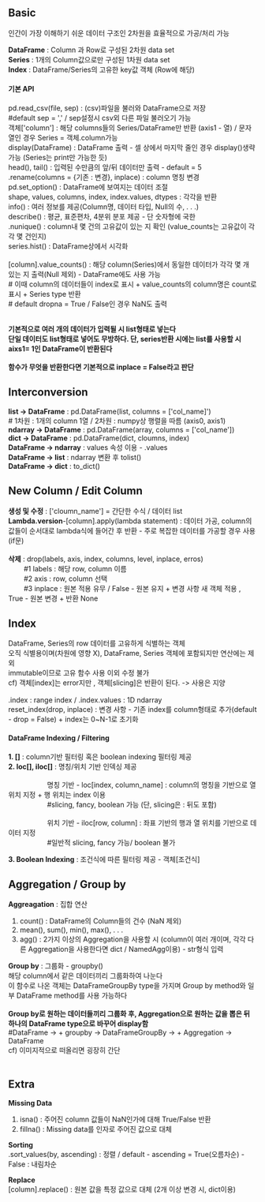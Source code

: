 ## **Basic**
인간이 가장 이해하기 쉬운 데이터 구조인 2차원을 효율적으로 가공/처리 가능

**DataFrame** : Column 과 Row로 구성된 2차원 data set </br>
**Series** : 1개의 Column값으로만 구성된 1차원 data set </br>
**Index** : DataFrame/Series의 고유한 key값 객체 (Row에 해당)

#### **기본 API**
pd.read_csv(file, sep) : (csv)파일을 불러와 DataFrame으로 저장 </br>
\#default sep = ',' / sep설정시 csv외 다른 파일 불러오기 가능 </br>
객체['column'] : 해당 columns들의 Series/DataFrame만 반환 (axis1 - 열) / 문자열인 경우 Series = 객체.column가능</br> 
display(DataFrame) : DataFrame 출력 - 셀 상에서 마지막 줄인 경우 display()생략가능  (Series는 print만 가능한 듯)</br>
head(), tail() : 입력된 수만큼의 앞/뒤 데이터만 출력 - default = 5</br>
.rename(columns = {기존 : 변경}, inplace) : column 명칭 변경 </br>
pd.set_option() : DataFrame에 보여지는 데이터 조절 </br>
shape, values, columns, index, index.values, dtypes : 각각을 반환 </br>
info() : 여러 정보를 제공(Column명, 데이터 타입, Null의 수, . . .) </br>
describe() : 평균, 표준편차, 4분위 분포 제공 - 단 숫자형에 국한</br>
.nunique() : column내 몇 건의 고유값이 있는 지 확인 (value_counts는 고유값이 각각 몇 건인지)</br>
series.hist() : DataFrame상에서 시각화 </br></br>
[column].value_counts() : 해당 column(Series)에서 동일한 데이터가 각각 몇 개 있는 지 출력(Null 제외) - DataFrame에도 사용 가능 </br>
\# 이때 column의 데이터들이 index로 표시 + value_counts의 column명은 count로 표시 + Series type 반환</br>
\# default dropna = True / False인 경우 NaN도 출력 </br></br>

**기본적으로 여러 개의 데이터가 입력될 시 list형태로 넣는다**</br>
**단일 데이터도 list형태로 넣어도 무방하다. 단, series반환 시에는 list를 사용할 시 aixs1= 1인 DataFrame이 반환된다**</br></br>
**함수가 무엇을 반환한다면 기본적으로 inplace = False라고 판단**

## **Interconversion**
**list -> DataFrame** : pd.DataFrame(list, columns = ['col_name]')</br>
\# 1차원 : 1개의 column 1열 / 2차원 : numpy상 행렬을 따름 (axis0, axis1) </br>
**ndarray -> DataFrame** : pd.DataFrame(array, columns = ['col_name'])</br>
**dict -> DataFrame** : pd.DataFrame(dict, cloumns, index)</br>
**DataFrame -> ndarray** : values 속성 이용 - .values</br>
**DataFrame -> list** : ndarray 변환 후 tolist() </br>
**DataFrame -> dict** : to_dict()

## **New Column / Edit Column**
**생성 및 수정** : ['cloumn_name'] = 간단한 수식 / 데이터 list </br>
**Lambda.version**-[column].apply(lambda statement) : 데이터 가공, column의 값들이 순서대로 lambda식에 들어간 후 반환 - 주로 복잡한 데이터를 가공할 경우 사용(if문)</br></br>
**삭제** : drop(labels, axis, index, columns, level, inplace, erros) </br>
&nbsp; &nbsp; &nbsp; &nbsp;
#1 labels : 해당 row, column 이름</br>
&nbsp; &nbsp; &nbsp; &nbsp;
#2 axis : row, column 선택</br>
&nbsp; &nbsp; &nbsp; &nbsp;
#3 inplace : 원본 적용 유무 / False - 원본 유지 + 변경 사항 새 객체 적용 , True - 원본 변경 + 반환 None

## **Index**
DataFrame, Series의 row 데이터를 고유하게 식별하는 객체 </br>
오직 식별용이며(차원에 영향 X), DataFrame, Series 객체에 포함되지만 연산에는 제외 </br>
immutable이므로 고유 함수 사용 이외 수정 불가</br>
cf) 객체[index]는 error지만 , 객체[slicing]은 반환이 된다. -> 사용은 지양</br></br>
.index : range index / .index.values : 1D ndarray </br>
reset_index(drop, inplace) : 변경 사항 - 기존 index를 column형태로 추가(default - drop = False) + index는 0~N-1로 초기화 </br>

#### **DataFrame Indexing / Filtering**
**1. []** : column기반 필터링 혹은 boolean indexing 필터링 제공</br>
**2. loc[], iloc[]** : 명칭/위치 기반 인덱싱 제공</br></br>
&nbsp; &nbsp; &nbsp; &nbsp; &nbsp; &nbsp; &nbsp; &nbsp; &nbsp; &nbsp;
명칭 기반 - loc[index, column_name] : column의 명칭을 기반으로 열 위치 지정 + 행 위치는 index 이용</br>
&nbsp; &nbsp; &nbsp; &nbsp; &nbsp; &nbsp; &nbsp; &nbsp; &nbsp; &nbsp;
#slicing, fancy, boolean 가능 (단, slicing은 : 뒤도 포함) </br></br>
&nbsp; &nbsp; &nbsp; &nbsp; &nbsp; &nbsp; &nbsp; &nbsp; &nbsp; &nbsp;
위치 기반 - iloc[row, column] : 좌표 기반의 행과 열 위치를 기반으로 데이터 지정 </br>
&nbsp; &nbsp; &nbsp; &nbsp; &nbsp; &nbsp; &nbsp; &nbsp; &nbsp; &nbsp;
#일반적 slicing, fancy 가능/ boolean 불가</br>

**3. Boolean Indexing** : 조건식에 따른 필터링 제공 - 객체[조건식]


## **Aggregation / Group by**
**Aggreagation** : 집합 연산
1) count() : DataFrame의 Column들의 건수 (NaN 제외) </br>
2) mean(), sum(), min(), max(), . . . </br>
4) agg() : 2가지 이상의 Aggregation을 사용할 시 (column이 여러 개이며, 각각 다른 Aggregation을 사용한다면 dict / NamedAgg이용) - str형식 입력</br>

**Group by** : 그룹화 - groupby() </br>
해당 column에서 같은 데이터끼리 그룹화하여 나눈다 </br>
이 함수로 나온 객체는 DataFrameGroupBy type을 가지며 Group by method와 일부 DataFrame method를 사용 가능하다 </br></br>
**Group by로 원하는 데이터들끼리 그룹화 후, Aggregation으로 원하는 값을 뽑은 뒤 하나의 DataFrame type으로 바꾸어 display함** </br>
#DataFrame -> + groupby -> DataFrameGroupBy -> + Aggregation -> DataFrame </br>
cf) 이미지적으로 떠올리면 굉장히 간단 </br></br>

## **Extra**
**Missing Data** </br>
1) isna() : 주어진 column 값들이 NaN인가에 대해 True/False 반환 </br>
2) fillna() : Missing data를 인자로 주어진 값으로 대체 </br>

**Sorting** </br>
.sort_values(by, ascending) : 정렬 / default - ascending = True(오름차순) - False : 내림차순 </br>

**Replace** </br>
[column].replace() : 원본 값을 특정 값으로 대체 (2개 이상 변경 시, dict이용)</br>

